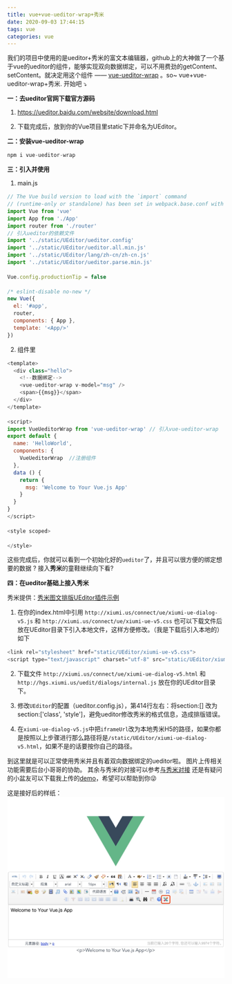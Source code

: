 ```yaml
---
title: vue+vue-ueditor-wrap+秀米
date: 2020-09-03 17:44:15
tags: vue
categories: vue
---
```

我们的项目中使用的是ueditor+秀米的富文本编辑器，github上的大神做了一个基于vue的ueditor的组件，能够实现双向数据绑定，可以不用费劲的getContent、setContent。就决定用这个组件 ——  [vue-ueditor-wrap](https://github.com/HaoChuan9421/vue-ueditor-wrap)	。so~  vue+vue-ueditor-wrap+秀米. 开始吧 ⤵︎

<!-- more -->

**一：去ueditor官网下载官方源码** 

1. https://ueditor.baidu.com/website/download.html

2. 下载完成后，放到你的Vue项目里static下并命名为UEditor。

**二：安装vue-ueditor-wrap** 

```javascript
npm i vue-ueditor-wrap
```
**三：引入并使用** 
1. main.js
```javascript
// The Vue build version to load with the `import` command
// (runtime-only or standalone) has been set in webpack.base.conf with an alias.
import Vue from 'vue'
import App from './App'
import router from './router'
// 引入ueditor的依赖文件
import '../static/UEditor/ueditor.config'
import '../static/UEditor/ueditor.all.min.js'
import '../static/UEditor/lang/zh-cn/zh-cn.js'
import '../static/UEditor/ueditor.parse.min.js'

Vue.config.productionTip = false

/* eslint-disable no-new */
new Vue({
  el: '#app',
  router,
  components: { App },
  template: '<App/>'
})

```
2. 组件里
```javascript
<template>
  <div class="hello">
  	<!--数据绑定-->
    <vue-ueditor-wrap v-model="msg" />
    <span>{{msg}}</span>
  </div>
</template>

<script>
import VueUeditorWrap from 'vue-ueditor-wrap' // 引入vue-ueditor-wrap
export default {
  name: 'HelloWorld',
  components: {
    VueUeditorWrap	//注册组件
  },
  data () {
    return {
      msg: 'Welcome to Your Vue.js App'
    }
  }
}
</script>

<style scoped>

</style>
```
这些完成后，你就可以看到一个初始化好的`ueditor`了，并且可以很方便的绑定想要的数据 ?
接入**秀米**的童鞋继续向下看?

**四：在ueditor基础上接入秀米**

秀米提供：[秀米图文排版UEditor插件示例](http://hgs.xiumi.us/uedit/)

1. 在你的index.html中引用 `http://xiumi.us/connect/ue/xiumi-ue-dialog-v5.js` 和 `http://xiumi.us/connect/ue/xiumi-ue-v5.css` 也可以下载文件后放在UEditor目录下引入本地文件，这样方便修改。（我是下载后引入本地的）如下
```javascript
<link rel="stylesheet" href="static/UEditor/xiumi-ue-v5.css">
<script type="text/javascript" charset="utf-8" src="static/UEditor/xiumi-ue-dialog-v5.js"></script>
```

2. 下载文件 `http://xiumi.us/connect/ue/xiumi-ue-dialog-v5.html` 和 `http://hgs.xiumi.us/uedit/dialogs/internal.js` 放在你的UEditor目录下。

3. 修改`UEditor`的配置（ueditor.config.js），第414行左右：将section:[] 改为section:['class', 'style']，避免ueditor修改秀米的格式信息，造成排版错误。

4. 在`xiumi-ue-dialog-v5.js`中把`iframeUrl`改为本地秀米H5的路径，如果你都是按照以上步骤进行那么路径将是`/static/UEditor/xiumi-ue-dialog-v5.html`，如果不是的话要按你自己的路径。


到这里就是可以正常使用秀米并且有着双向数据绑定的ueditor啦。
图片上传相关功能需要后台小哥哥的协助。
其余与秀米的对接可以参考[与秀米对接](http://ent.xiumi.us/)
还是有疑问的小盆友可以下载我上传的[demo](https://github.com/Yu-Lxy/vue-ueditor-wrap-xiumi)，希望可以帮助到你😜

这是接好后的样纸：
![秀米](xiumi/1599127298698.jpg)